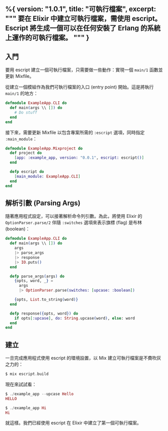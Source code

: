 %{
  version: "1.0.1",
  title: "可執行檔案",
  excerpt: """
  要在 Elixir 中建立可執行檔案，需使用 escript。Escript 將生成一個可以在任何安裝了 Erlang 的系統上運作的可執行檔案。
  """
}
---

## 入門

要用 escript 建立一個可執行檔案，只需要做一些動作：實現一個 `main/1` 函數並更新 Mixfile。

從建立一個模組作為我們可執行檔案的入口 (entry point) 開始。這是將執行 `main/1` 的地方：

```elixir
defmodule ExampleApp.CLI do
  def main(args \\ []) do
    # Do stuff
  end
end
```

接下來，需要更新 Mixfile 以包含專案所需的 `:escript` 選項，同時指定 `:main_module`：

```elixir
defmodule ExampleApp.Mixproject do
  def project do
    [app: :example_app, version: "0.0.1", escript: escript()]
  end

  defp escript do
    [main_module: ExampleApp.CLI]
  end
end
```

## 解析引數 (Parsing Args)

隨著應用程式設定，可以接著解析命令列引數。為此，將使用 Elixir 的 `OptionParser.parse/2` 伴隨 `:switches` 選項來表示旗標 (flag) 是布林 (boolean)： 

```elixir
defmodule ExampleApp.CLI do
  def main(args \\ []) do
    args
    |> parse_args
    |> response
    |> IO.puts()
  end

  defp parse_args(args) do
    {opts, word, _} =
      args
      |> OptionParser.parse(switches: [upcase: :boolean])

    {opts, List.to_string(word)}
  end

  defp response({opts, word}) do
    if opts[:upcase], do: String.upcase(word), else: word
  end
end
```

## 建立

一旦完成應用程式使用 escript 的環境設置，以 Mix 建立可執行檔案是不費吹灰之力的：

```elixir
$ mix escript.build
```

現在來試試看：

```elixir
$ ./example_app --upcase Hello
HELLO

$ ./example_app Hi
Hi
```

就這樣。我們已經使用 escript 在 Elixir 中建立了第一個可執行檔案。 
